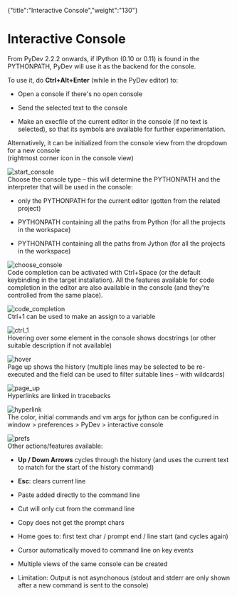 {"title":"Interactive Console","weight":"130"} 

# Interactive Console

From PyDev 2.2.2 onwards, if IPython (0.10 or 0.11) is found in the PYTHONPATH, PyDev will use it as the backend for the console.

To use it, do **Ctrl+Alt+Enter** (while in the PyDev editor) to:

*   Open a console if there's no open console
    
*   Send the selected text to the console
    
*   Make an execfile of the current editor in the console (if no text is selected), so that its symbols are available for further experimentation.
    

Alternatively, it can be initialized from the console view from the dropdown for a new console  
(rightmost corner icon in the console view)

![start_console](/Images/appc/pydev.org/images/console/start_console.png)  
Choose the console type – this will determine the PYTHONPATH and the interpreter that will be used in the console:

*   only the PYTHONPATH for the current editor (gotten from the related project)
    
*   PYTHONPATH containing all the paths from Python (for all the projects in the workspace)
    
*   PYTHONPATH containing all the paths from Jython (for all the projects in the workspace)
    

![choose_console](/Images/appc/pydev.org/images/console/choose_console.png)  
Code completion can be activated with Ctrl+Space (or the default keybinding in the target installation). All the features available for code completion in the editor are also available in the console (and they're controlled from the same place).

![code_completion](/Images/appc/pydev.org/images/console/code_completion.png)  
Ctrl+1 can be used to make an assign to a variable

![ctrl_1](/Images/appc/pydev.org/images/console/ctrl_1.png)  
Hovering over some element in the console shows docstrings (or other suitable description if not available)

![hover](/Images/appc/pydev.org/images/console/hover.png)  
Page up shows the history (multiple lines may be selected to be re-executed and the field can be used to filter suitable lines – with wildcards)

![page_up](/Images/appc/pydev.org/images/console/page_up.png)  
Hyperlinks are linked in tracebacks

![hyperlink](/Images/appc/pydev.org/images/console/hyperlink.png)  
The color, initial commands and vm args for jython can be configured in window > preferences > PyDev > interactive console

![prefs](/Images/appc/pydev.org/images/console/prefs.png)  
Other actions/features available:

*   **Up / Down Arrows** cycles through the history (and uses the current text to match for the start of the history command)
    
*   **Esc**: clears current line
    
*   Paste added directly to the command line
    
*   Cut will only cut from the command line
    
*   Copy does not get the prompt chars
    
*   Home goes to: first text char / prompt end / line start (and cycles again)
    
*   Cursor automatically moved to command line on key events
    
*   Multiple views of the same console can be created
    
*   Limitation: Output is not asynchonous (stdout and stderr are only shown after a new command is sent to the console)